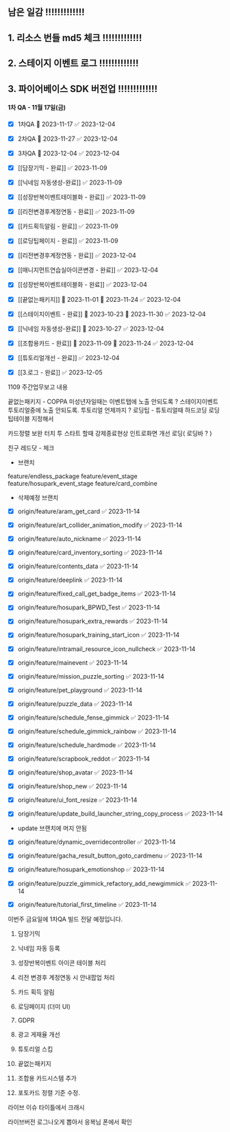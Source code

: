 

## **남은 일감  !!!!!!!!!!!!!**
## **1. 리소스 번들 md5 체크  !!!!!!!!!!!!!**
## **2. 스테이지 이벤트 로그  !!!!!!!!!!!!!**
## **3. 파이어베이스 SDK 버전업  !!!!!!!!!!!!!**


#### 1차 QA - 11월 17일(금)
- [x] 1차QA 📅 2023-11-17 ✅ 2023-12-04
- [x] 2차QA 📅 2023-11-27 ✅ 2023-12-04
- [x] 3차QA 📅 2023-12-04 ✅ 2023-12-04
- [x] [[담장기믹 - 완료]] ✅ 2023-11-09
- [x] [[닉네임 자동생성-완료]] ✅ 2023-11-09
- [x] [[성장반복이벤트테이블화 - 완료]] ✅ 2023-11-09
- [x] [[리전변경후계정연동 - 완료]] ✅ 2023-11-09
- [x] [[카드획득알림 - 완료]] ✅ 2023-11-09
- [x] [[로딩팁페이지 - 완료]] ✅ 2023-11-09
- [x] [[리전변경후계정연동 - 완료]] ✅ 2023-12-04
- [x] [[매니지먼트연습실아이콘변경 - 완료]] ✅ 2023-12-04
- [x] [[성장반복이벤트테이블화 - 완료]] ✅ 2023-12-04
- [x] [[끝없는패키지]] 🛫 2023-11-01 📅 2023-11-24 ✅ 2023-12-04
- [x] [[스테이지이벤트 - 완료]] 🛫 2023-10-23 📅 2023-11-30 ✅ 2023-12-04
- [x] [[닉네임 자동생성-완료]] 📅 2023-10-27 ✅ 2023-12-04
- [x] [[조합용카드 - 완료]] 🛫 2023-11-09 📅 2023-11-24 ✅ 2023-12-04
- [x] [[튜토리얼개선 - 완료]] ✅ 2023-12-04
- [x] [[3.로그 - 완료]] ✅ 2023-12-05



1109 주간업무보고 내용

끝없는패키지 - COPPA 미성년자일때는 이벤트탭에 노출 안되도록 ?
스테이지이벤트 투토리얼중에 노출 안되도록. 투토리얼 언제까지 ?
로딩팁 - 튜토리얼때 하드코딩 로딩팁테이블 지정해서



카드정렬 보완
터치 투 스타트 할때 강제종료현상
인트로화면 개선 로딩( 로딩바 ? )



친구 레드닷 - 체크 


- 브랜치

feature/endless_package 
feature/event_stage
feature/hosupark_event_stage
feature/card_combine



- 삭제예정 브랜치
- [x] origin/feature/aram_get_card ✅ 2023-11-14
- [x] origin/feature/art_collider_animation_modify ✅ 2023-11-14
- [x] origin/feature/auto_nickname ✅ 2023-11-14
- [x] origin/feature/card_inventory_sorting ✅ 2023-11-14
- [x] origin/feature/contents_data ✅ 2023-11-14
- [x] origin/feature/deeplink ✅ 2023-11-14
- [x] origin/feature/fixed_call_get_badge_items ✅ 2023-11-14
- [x] origin/feature/hosupark_BPWD_Test ✅ 2023-11-14
- [x] origin/feature/hosupark_extra_rewards ✅ 2023-11-14
- [x] origin/feature/hosupark_training_start_icon ✅ 2023-11-14
- [x] origin/feature/intramail_resource_icon_nullcheck ✅ 2023-11-14
- [x] origin/feature/mainevent ✅ 2023-11-14
- [x] origin/feature/mission_puzzle_sorting ✅ 2023-11-14
- [x] origin/feature/pet_playground ✅ 2023-11-14
- [x] origin/feature/puzzle_data ✅ 2023-11-14
- [x] origin/feature/schedule_fense_gimmick ✅ 2023-11-14
- [x] origin/feature/schedule_gimmick_rainbow ✅ 2023-11-14
- [x] origin/feature/schedule_hardmode ✅ 2023-11-14
- [x] origin/feature/scrapbook_reddot ✅ 2023-11-14
- [x] origin/feature/shop_avatar ✅ 2023-11-14
- [x] origin/feature/shop_new ✅ 2023-11-14
- [x] origin/feature/ui_font_resize ✅ 2023-11-14
- [x] origin/feature/update_build_launcher_string_copy_process ✅ 2023-11-14


- update 브랜치에 머지 안됨
- [x] origin/feature/dynamic_overridecontroller ✅ 2023-11-14
- [x] origin/feature/gacha_result_button_goto_cardmenu ✅ 2023-11-14
- [x] origin/feature/hosupark_emotionshop ✅ 2023-11-14
- [x] origin/feature/puzzle_gimmick_refactory_add_newgimmick ✅ 2023-11-14
- [x] origin/feature/tutorial_first_timeline ✅ 2023-11-14



이번주 금요일에 1차QA 빌드 전달 예정입니다. 

1. 담장기믹
2. 닉네임 자동 등록
3. 성장반복이벤트 아이콘 테이블 처리
4. 리전 변경후 계정연동 시 안내팝업 처리
5. 카드 획득 알림
6. 로딩페이지 (더미 UI)
7. GDPR
8. 광고 게재율 개선



1. 튜토리얼 스킵
2. 끝없는패키지
3. 조합용 카드시스템 추가
4. 포토카드 정렬 기준 수정.




라이브 이슈
 타이틀에서 크래시

라이브버전 로그나오게 뽑아서 응복님 폰에서 확인

